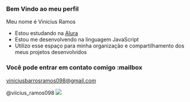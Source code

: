 ### Bem Vindo ao meu perfil 

Meu nome é Vinicius Ramos 

- Estou estudando na [Alura](https://www.alura.com.br)
- Estou me desenvolvendo na linguagem JavaScript
- Utilizo esse espaço para minha organização e compartilhamento dos meus projetos desenvolvidos

### Você pode entrar em contato comigo :mailbox

viniciusbarrosramos098@gmail.com

@viicius_ramos098
![](https://media.giphy.com/media/UfR30gxLc5mxoJClnl/giphy.gif?cid=ecf05e47gfmgyl4uso01mif80q9jkvdwyo45awbacn00gdr6&ep=v1_gifs_search&rid=giphy.gif&ct=g)
